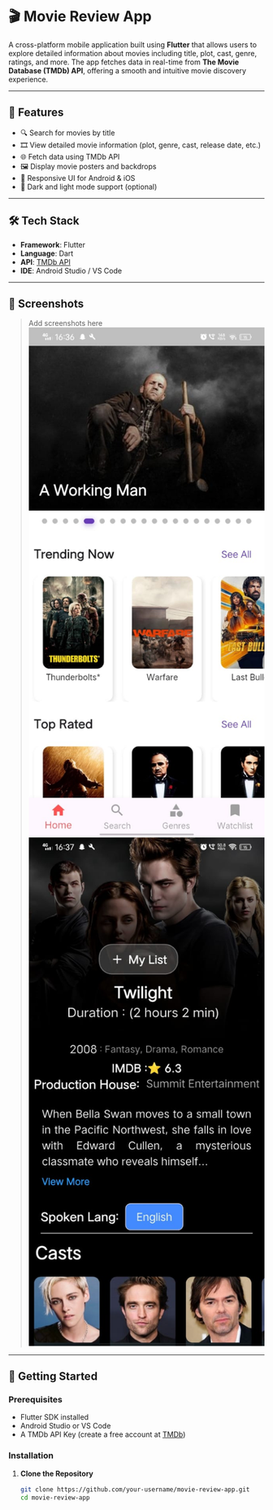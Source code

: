 # 🎬 Movie Review App

A cross-platform mobile application built using **Flutter** that allows users to explore detailed information about movies including title, plot, cast, genre, ratings, and more. The app fetches data in real-time from **The Movie Database (TMDb) API**, offering a smooth and intuitive movie discovery experience.

---

## 📱 Features

- 🔍 Search for movies by title  
- 🎞️ View detailed movie information (plot, genre, cast, release date, etc.)  
- 🌐 Fetch data using TMDb API  
- 🖼️ Display movie posters and backdrops  
- 📱 Responsive UI for Android & iOS  
- 🌙 Dark and light mode support (optional)  

---

## 🛠️ Tech Stack

- **Framework**: Flutter  
- **Language**: Dart  
- **API**: [TMDb API](https://www.themoviedb.org/documentation/api)  
- **IDE**: Android Studio / VS Code  

---

## 📸 Screenshots

> Add screenshots here  
> ![Home Screen](screenshots/home_screen.jpg)  
> ![Movie Details](screenshots/movie_detail.jpg)

---

## 🚀 Getting Started

### Prerequisites

- Flutter SDK installed  
- Android Studio or VS Code  
- A TMDb API Key (create a free account at [TMDb](https://www.themoviedb.org))

### Installation

1. **Clone the Repository**
   ```bash
   git clone https://github.com/your-username/movie-review-app.git
   cd movie-review-app
